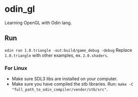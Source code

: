 # odin_gl

Learning OpenGL with Odin lang.

## Run

`odin run 1.0.triangle -out:build/game_debug -debug`
Replace `1.0.triangle` with other examples, ex. `2.0.shaders`.

### For Linux

- Make sure SDL3 libs are installed on your computer.
- Make sure you have compiled the stb libraries. Run: `make -C "full_path_to_odin_compiler/vendor/stb/src"`.
